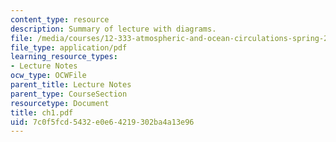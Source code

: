 ```yaml
---
content_type: resource
description: Summary of lecture with diagrams.
file: /media/courses/12-333-atmospheric-and-ocean-circulations-spring-2004/7c0f5fcd5432e0e64219302ba4a13e96_ch1.pdf
file_type: application/pdf
learning_resource_types:
- Lecture Notes
ocw_type: OCWFile
parent_title: Lecture Notes
parent_type: CourseSection
resourcetype: Document
title: ch1.pdf
uid: 7c0f5fcd-5432-e0e6-4219-302ba4a13e96
---
```

